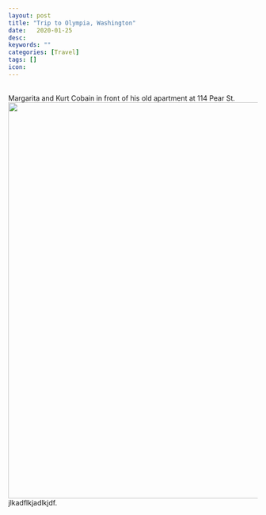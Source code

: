 ```yaml
---
layout: post
title: "Trip to Olympia, Washington"
date:   2020-01-25
desc:
keywords: ""
categories: [Travel]
tags: []
icon:
---
```

<br>
Margarita and Kurt Cobain in front of his old apartment at 114 Pear St.<br><img src="https://github.com/harrydurbin/harrydurbin.github.io/blob/master/_posts/img/margarita_and_kurt.png?raw=true" width="800px" />jlkadflkjadlkjdf.

<!-- ![alt text](https://github.com/harrydurbin/harrydurbin.github.io/blob/master/_posts/img/margarita_and_kurt.png?raw=true "Logo Title Text 1") -->
